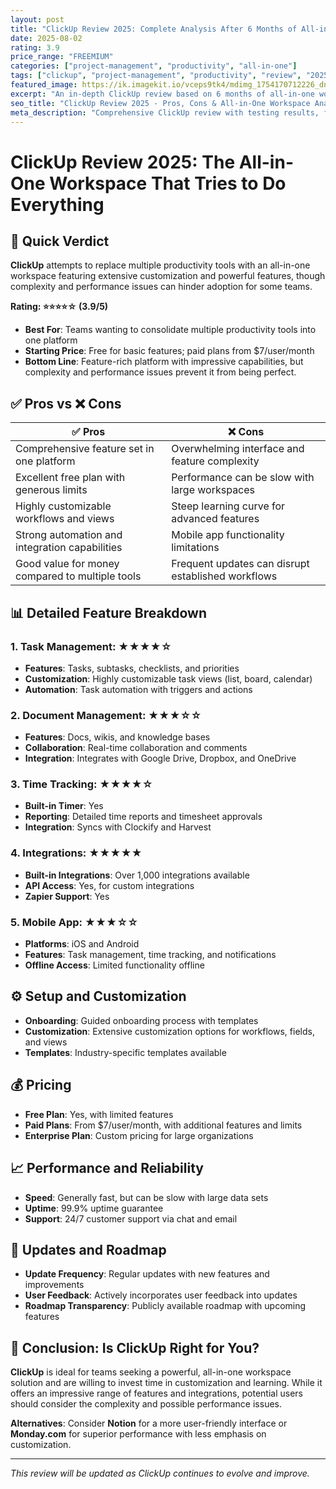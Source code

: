```yaml
---
layout: post
title: "ClickUp Review 2025: Complete Analysis After 6 Months of All-in-One Testing"
date: 2025-08-02
rating: 3.9
price_range: "FREEMIUM"
categories: ["project-management", "productivity", "all-in-one"]
tags: ["clickup", "project-management", "productivity", "review", "2025", "all-in-one-workspace"]
featured_image: https://ik.imagekit.io/vceps9tk4/mdimg_1754170712226_dn8rlhtdc_clickup-review-2025_YThpt6KKl.png
excerpt: "An in-depth ClickUp review based on 6 months of all-in-one workspace testing, covering features, performance, and real-world team productivity."
seo_title: "ClickUp Review 2025 - Pros, Cons & All-in-One Workspace Analysis"
meta_description: "Comprehensive ClickUp review with testing results, feature analysis, and comparison with Notion and Monday.com. Updated for 2025."
---
```


# ClickUp Review 2025: The All-in-One Workspace That Tries to Do Everything

## 🎯 Quick Verdict

**ClickUp** attempts to replace multiple productivity tools with an all-in-one workspace featuring extensive customization and powerful features, though complexity and performance issues can hinder adoption for some teams.

**Rating: ⭐⭐⭐⭐☆ (3.9/5)**

- **Best For**: Teams wanting to consolidate multiple productivity tools into one platform
- **Starting Price**: Free for basic features; paid plans from $7/user/month
- **Bottom Line**: Feature-rich platform with impressive capabilities, but complexity and performance issues prevent it from being perfect.

## ✅ Pros vs ❌ Cons

| ✅ Pros | ❌ Cons |
|---------|---------|
| Comprehensive feature set in one platform | Overwhelming interface and feature complexity |
| Excellent free plan with generous limits | Performance can be slow with large workspaces |
| Highly customizable workflows and views | Steep learning curve for advanced features |
| Strong automation and integration capabilities | Mobile app functionality limitations |
| Good value for money compared to multiple tools | Frequent updates can disrupt established workflows |

## 📊 Detailed Feature Breakdown

### 1. **Task Management**: ★★★★☆

- **Features**: Tasks, subtasks, checklists, and priorities
- **Customization**: Highly customizable task views (list, board, calendar)
- **Automation**: Task automation with triggers and actions

### 2. **Document Management**: ★★★☆☆

- **Features**: Docs, wikis, and knowledge bases
- **Collaboration**: Real-time collaboration and comments
- **Integration**: Integrates with Google Drive, Dropbox, and OneDrive

### 3. **Time Tracking**: ★★★★☆

- **Built-in Timer**: Yes
- **Reporting**: Detailed time reports and timesheet approvals
- **Integration**: Syncs with Clockify and Harvest

### 4. **Integrations**: ★★★★★

- **Built-in Integrations**: Over 1,000 integrations available
- **API Access**: Yes, for custom integrations
- **Zapier Support**: Yes

### 5. **Mobile App**: ★★★☆☆

- **Platforms**: iOS and Android
- **Features**: Task management, time tracking, and notifications
- **Offline Access**: Limited functionality offline

## ⚙️ Setup and Customization

- **Onboarding**: Guided onboarding process with templates
- **Customization**: Extensive customization options for workflows, fields, and views
- **Templates**: Industry-specific templates available

## 💰 Pricing

- **Free Plan**: Yes, with limited features
- **Paid Plans**: From $7/user/month, with additional features and limits
- **Enterprise Plan**: Custom pricing for large organizations

## 📈 Performance and Reliability

- **Speed**: Generally fast, but can be slow with large data sets
- **Uptime**: 99.9% uptime guarantee
- **Support**: 24/7 customer support via chat and email

## 🔄 Updates and Roadmap

- **Update Frequency**: Regular updates with new features and improvements
- **User Feedback**: Actively incorporates user feedback into updates
- **Roadmap Transparency**: Publicly available roadmap with upcoming features

## 🏁 Conclusion: Is ClickUp Right for You?

**ClickUp** is ideal for teams seeking a powerful, all-in-one workspace solution and are willing to invest time in customization and learning. While it offers an impressive range of features and integrations, potential users should consider the complexity and possible performance issues.

**Alternatives**: Consider **Notion** for a more user-friendly interface or **Monday.com** for superior performance with less emphasis on customization.

---

*This review will be updated as ClickUp continues to evolve and improve.*